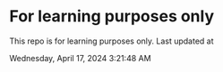 # For learning purposes only
This repo is for learning purposes only.
Last updated at

Wednesday, April 17, 2024 3:21:48 AM

